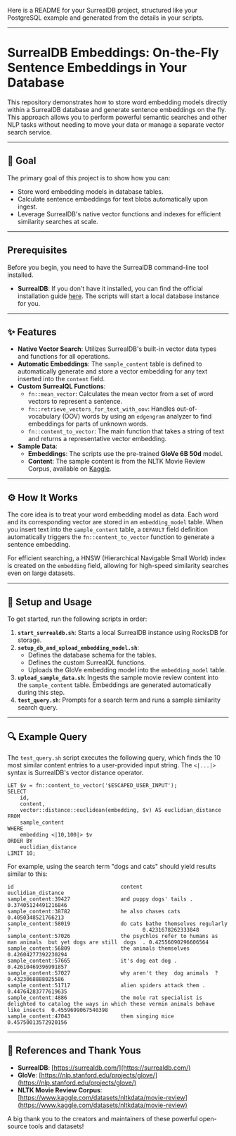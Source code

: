 Here is a README for your SurrealDB project, structured like your PostgreSQL example and generated from the details in your scripts.

-----

# SurrealDB Embeddings: On-the-Fly Sentence Embeddings in Your Database

This repository demonstrates how to store word embedding models directly within a SurrealDB database and generate sentence embeddings on the fly. This approach allows you to perform powerful semantic searches and other NLP tasks without needing to move your data or manage a separate vector search service.

-----

## 🎯 Goal

The primary goal of this project is to show how you can:

  * Store word embedding models in database tables.
  * Calculate sentence embeddings for text blobs automatically upon ingest.
  * Leverage SurrealDB's native vector functions and indexes for efficient similarity searches at scale.

-----

## Prerequisites

Before you begin, you need to have the SurrealDB command-line tool installed.

  * **SurrealDB**: If you don't have it installed, you can find the official installation guide [here](https://surrealdb.com/docs/installation). The scripts will start a local database instance for you.

-----

## ✨ Features

  * **Native Vector Search**: Utilizes SurrealDB's built-in vector data types and functions for all operations.
  * **Automatic Embeddings**: The `sample_content` table is defined to automatically generate and store a vector embedding for any text inserted into the `content` field.
  * **Custom SurrealQL Functions**:
      * `fn::mean_vector`: Calculates the mean vector from a set of word vectors to represent a sentence. 
      * `fn::retrieve_vectors_for_text_with_oov`: Handles out-of-vocabulary (OOV) words by using an `edgengram` analyzer to find embeddings for parts of unknown words.
      * `fn::content_to_vector`: The main function that takes a string of text and returns a representative vector embedding.
  * **Sample Data**:
      * **Embeddings**: The scripts use the pre-trained **GloVe 6B 50d** model.
      * **Content**: The sample content is from the NLTK Movie Review Corpus, available on [Kaggle](https://www.kaggle.com/datasets/nltkdata/movie-review?select=movie_review.csv).

-----

## ⚙️ How It Works

The core idea is to treat your word embedding model as data. Each word and its corresponding vector are stored in an `embedding_model` table. When you insert text into the `sample_content` table, a `DEFAULT` field definition automatically triggers the `fn::content_to_vector` function to generate a sentence embedding.

For efficient searching, a HNSW (Hierarchical Navigable Small World) index is created on the `embedding` field, allowing for high-speed similarity searches even on large datasets. 

-----

## 🚀 Setup and Usage

To get started, run the following scripts in order:

1.  **`start_surrealdb.sh`**: Starts a local SurrealDB instance using RocksDB for storage.
2.  **`setup_db_and_upload_embedding_model.sh`**:
      * Defines the database schema for the tables.
      * Defines the custom SurrealQL functions.
      * Uploads the GloVe embedding model into the `embedding_model` table.
3.  **`upload_sample_data.sh`**: Ingests the sample movie review content into the `sample_content` table. Embeddings are generated automatically during this step.
4.  **`test_query.sh`**: Prompts for a search term and runs a sample similarity search query.

-----

## 🔍 Example Query

The `test_query.sh` script executes the following query, which finds the 10 most similar content entries to a user-provided input string. The `<|...|>` syntax is SurrealDB's vector distance operator.

```surql
LET $v = fn::content_to_vector('$ESCAPED_USER_INPUT');
SELECT
    id,
    content,
    vector::distance::euclidean(embedding, $v) AS euclidian_distance
FROM
    sample_content
WHERE
    embedding <|10,100|> $v
ORDER BY
    euclidian_distance
LIMIT 10;
```

For example, using the search term "dogs and cats" should yield results similar to this:

```
id                                  content                                                                       euclidian_distance
sample_content:39427                and puppy dogs' tails .                                                         0.37405124491216846
sample_content:38782                he also chases cats                                                             0.4050348521766213
sample_content:58019                do cats bathe themselves regularly ?                                          0.4231678262333848
sample_content:57026                the psychlos refer to humans as  man animals  but yet dogs are still  dogs  . 0.42556090296606564
sample_content:56809                the animals themselves                                                          0.42604277392230294
sample_content:57665                it's dog eat dog .                                                              0.42610469396991857
sample_content:57027                why aren't they  dog animals  ?                                               0.4323068888025586
sample_content:51717                alien spiders attack them .                                                     0.44764283777619635
sample_content:4886                 the mole rat specialist is delighted to catalog the ways in which these vermin animals behave like insects  0.4559699067540398
sample_content:47043                them singing mice                                                               0.45750013572920156
```

-----

## 🙏 References and Thank Yous

  * **SurrealDB**: [https://surrealdb.com/](https://surrealdb.com/)
  * **GloVe**: [https://nlp.stanford.edu/projects/glove/](https://nlp.stanford.edu/projects/glove/)
  * **NLTK Movie Review Corpus**: [https://www.kaggle.com/datasets/nltkdata/movie-review](https://www.kaggle.com/datasets/nltkdata/movie-review)

A big thank you to the creators and maintainers of these powerful open-source tools and datasets\!